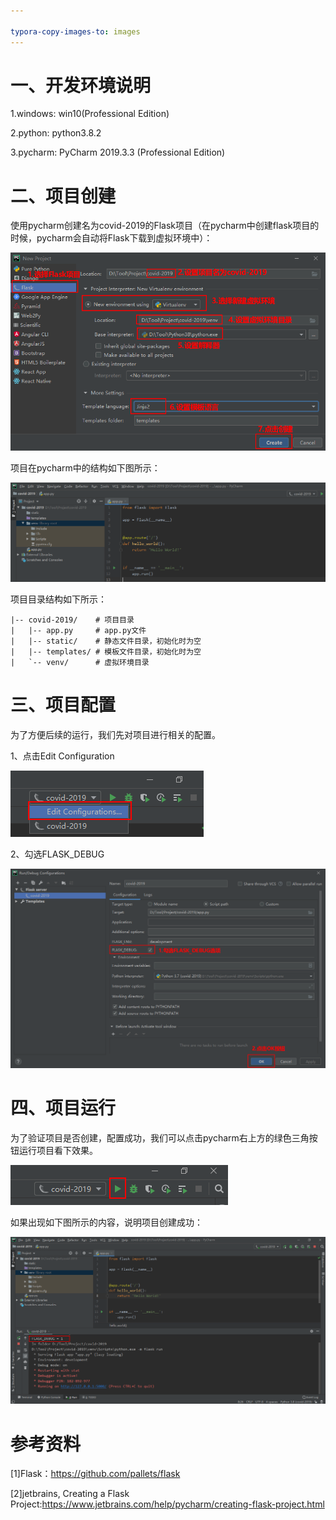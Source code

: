 ```yaml
---

typora-copy-images-to: images
---
```


# 一、开发环境说明

1.windows: win10(Professional Edition)

2.python: python3.8.2

3.pycharm: PyCharm 2019.3.3 (Professional Edition)

# 二、项目创建

使用pycharm创建名为covid-2019的Flask项目（在pycharm中创建flask项目的时候，pycharm会自动将Flask下载到虚拟环境中）：

![](images/image-20200309105710003.png)

项目在pycharm中的结构如下图所示：

![image-20200309154512118](images/image-20200309154512118.png)

项目目录结构如下所示：

```
|-- covid-2019/    # 项目目录
|   |-- app.py     # app.py文件
|   |-- static/    # 静态文件目录，初始化时为空
|   |-- templates/ # 模板文件目录，初始化时为空
|   `-- venv/      # 虚拟环境目录
```

# 三、项目配置

为了方便后续的运行，我们先对项目进行相关的配置。

1、点击Edit Configuration

![image-20200309154623021](images/image-20200309154623021.png)

2、勾选FLASK_DEBUG

![image-20200309154830246](images/image-20200309154830246.png)

# 四、项目运行

为了验证项目是否创建，配置成功，我们可以点击pycharm右上方的绿色三角按钮运行项目看下效果。

![image-20200309155052545](images/image-20200309155052545.png)

如果出现如下图所示的内容，说明项目创建成功：

![image-20200309155246791](images/image-20200309155246791.png)

# 参考资料

[1]Flask：https://github.com/pallets/flask

[2]jetbrains, Creating a Flask Project:https://www.jetbrains.com/help/pycharm/creating-flask-project.html